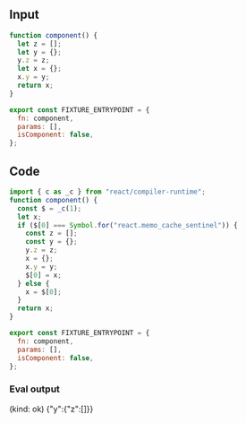 
## Input

```javascript
function component() {
  let z = [];
  let y = {};
  y.z = z;
  let x = {};
  x.y = y;
  return x;
}

export const FIXTURE_ENTRYPOINT = {
  fn: component,
  params: [],
  isComponent: false,
};

```

## Code

```javascript
import { c as _c } from "react/compiler-runtime";
function component() {
  const $ = _c(1);
  let x;
  if ($[0] === Symbol.for("react.memo_cache_sentinel")) {
    const z = [];
    const y = {};
    y.z = z;
    x = {};
    x.y = y;
    $[0] = x;
  } else {
    x = $[0];
  }
  return x;
}

export const FIXTURE_ENTRYPOINT = {
  fn: component,
  params: [],
  isComponent: false,
};

```
      
### Eval output
(kind: ok) {"y":{"z":[]}}